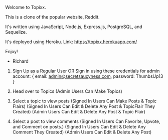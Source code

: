 Welcome to Topixx. 

This is a clone of the popular website, Reddit. 

It's written using JavaScript, Node.js, Express.js, PostgreSQL, and Sequelize.

It's deployed using Heroku. Link: https://topixx.herokuapp.com/

Enjoy!

- Richard

1. Sign Up as a Regular User OR Sign in using these credentials for admin account:
{
  email: admin@secretsaucyness.com,
  password: ThumbsUp13
}

2. Head over to Topics 
(Admin Users Can Make Topics)

3. Select a topic to view posts 
(Signed In Users Can Make Posts & Topic Flairs)
(Signed In Users Can Edit & Delete Any Post & TopicFlair They Created)
(Admin Users Can Edit & Delete Any Post & Topic Flair)

4. Select a post to view comments
(Signed In Users Can Favorite, Upvote, and Comment on posts.)
(Signed In Users Can Edit & Delete Any Comment They Created)
(Admin Users Can Edit & Delete Any Post)

